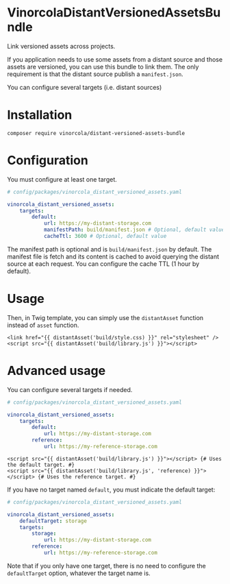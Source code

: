 # VinorcolaDistantVersionedAssetsBundle

Link versioned assets across projects.

If you application needs to use some assets from a distant source and those assets are versioned, you can use this bundle to link them. The only requirement is that the distant source publish a `manifest.json`.

You can configure several targets (i.e. distant sources)

# Installation

```
composer require vinorcola/distant-versioned-assets-bundle
```

# Configuration

You must configure at least one target.

```yaml
# config/packages/vinorcola_distant_versioned_assets.yaml

vinorcola_distant_versioned_assets:
    targets:
        default:
            url: https://my-distant-storage.com
            manifestPath: build/manifest.json # Optional, default value
            cacheTtl: 3600 # Optional, default value
```

The manifest path is optional and is `build/manifest.json` by default. The manifest file is fetch and its content is cached to avoid querying the distant source at each request. You can configure the cache TTL (1 hour by default).

# Usage

Then, in Twig template, you can simply use the `distantAsset` function instead of `asset` function.

```twig
<link href="{{ distantAsset('build/style.css) }}" rel="stylesheet" />
<script src="{{ distantAsset('build/library.js') }}"></script>
```

# Advanced usage

You can configure several targets if needed.


```yaml
# config/packages/vinorcola_distant_versioned_assets.yaml

vinorcola_distant_versioned_assets:
    targets:
        default:
            url: https://my-distant-storage.com
        reference:
            url: https://my-reference-storage.com
```

```twig
<script src="{{ distantAsset('build/library.js') }}"></script> {# Uses the default target. #}
<script src="{{ distantAsset('build/library.js', 'reference) }}"></script> {# Uses the reference target. #}
```

If you have no target named `default`, you must indicate the default target:

```yaml
# config/packages/vinorcola_distant_versioned_assets.yaml

vinorcola_distant_versioned_assets:
    defaultTarget: storage
    targets:
        storage:
            url: https://my-distant-storage.com
        reference:
            url: https://my-reference-storage.com
```

Note that if you only have one target, there is no need to configure the `defaultTarget` option, whatever the target name is.
